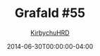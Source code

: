 ---
title: "Grafald #55"
type: "image"
date: 2014-06-30T00:00:00-04:00
draft: false
categories:
- blog
- projects
- grafald
image_path: "../img/2014/55.png"
alt_text: ""
is_subpage: true
author: "[KirbychuHRD](https://cohost.org/KirbychuHRD)"
---